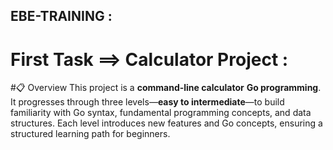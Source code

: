 ﻿## EBE-TRAINING :

# First Task ==> Calculator Project :
#📋 Overview
This project is a **command-line calculator** **Go programming**. It progresses through three levels—**easy to intermediate**—to build familiarity with Go syntax, fundamental programming concepts, and data structures. Each level introduces new features and Go concepts, ensuring a structured learning path for beginners.

